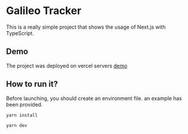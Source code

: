 # Galileo Tracker

This is a really simple project that shows the usage of Next.js with TypeScript.

## Demo

The project was deployed on vercel servers [demo](https://amine-steel.vercel.app/)
## How to run it?

Before launching, you should create an environment file. an example has been provided.

```bash
yarn install
```

```bash
yarn dev
```

